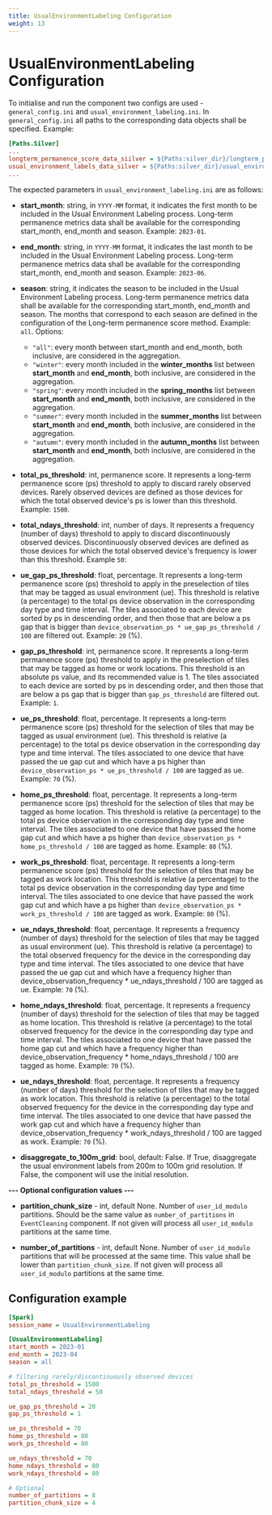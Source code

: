 ```yaml
---
title: UsualEnvironmentLabeling Configuration
weight: 13
---
```


# UsualEnvironmentLabeling Configuration
To initialise and run the component two configs are used - `general_config.ini` and `usual_environment_labeling.ini`. In `general_config.ini` all paths to the corresponding data objects shall be specified. Example:

```ini
[Paths.Silver]
...
longterm_permanence_score_data_siilver = ${Paths:silver_dir}/longterm_permanence_score
usual_environment_labels_data_silver = ${Paths:silver_dir}/usual_environment_labels
...
```

The expected parameters in `usual_environment_labeling.ini` are as follows:

 - **start_month**: string, in `YYYY-MM` format, it indicates the first month to be included in the Usual Environment Labeling process. Long-term permanence metrics data shall be available for the corresponding start_month, end_month and season. Example: `2023-01`.

 - **end_month**: string, in `YYYY-MM` format, it indicates the last month to be included in the Usual Environment Labeling process. Long-term permanence metrics data shall be available for the corresponding start_month, end_month and season. Example: `2023-06`.

 - **season**: string, it indicates the season to be included in the Usual Environment Labeling process. Long-term permanence metrics data shall be available for the corresponding start_month, end_month and season. The months that correspond to each season are defined in the configuration of the Long-term permanence score method. Example: `all`. Options:
    - `"all"`: every month between start_month and end_month, both inclusive, are considered in the aggregation.
    - `"winter"`: every month included in the **winter_months** list between **start_month** and **end_month**, both inclusive, are considered in the aggregation.
    - `"spring"`: every month included in the **spring_months** list between **start_month** and **end_month**, both inclusive, are considered in the aggregation.
    - `"summer"`: every month included in the **summer_months** list between **start_month** and **end_month**, both inclusive, are considered in the aggregation.
    - `"autumn"`: every month included in the **autumn_months** list between **start_month** and **end_month**, both inclusive, are considered in the aggregation.

 - **total_ps_threshold**: int, permanence score. It represents a long-term permanence score (ps) threshold to apply to discard rarely observed devices. Rarely observed devices are defined as those devices for which the total observed device's ps is lower than this threshold. Example: `1500`.

 - **total_ndays_threshold**: int, number of days. It represents a frequency (number of days) threshold to apply to discard discontinuously observed devices. Discontinuously observed devices are defined as those devices for which the total observed device's frequency is lower than this threshold. Example `50`: 

 - **ue_gap_ps_threshold**: float, percentage. It represents a long-term permanence score (ps) threshold to apply in the preselection of tiles that may be tagged as usual environment (ue). This threshold is relative (a percentage) to the total ps device observation in the corresponding day type and time interval. The tiles associated to each device are sorted by ps in descending order, and then those that are below a ps gap that is bigger than `device_observation_ps * ue_gap_ps_threshold / 100` are filtered out. Example: `20` (%).

 - **gap_ps_threshold**: int, permanence score. It represents a long-term permanence score (ps) threshold to apply in the preselection of tiles that may be tagged as home or work locations. This threshold is an absolute ps value, and its recommended value is 1. The tiles associated to each device are sorted by ps in descending order, and then those that are below a ps gap that is bigger than `gap_ps_threshold` are filtered out. Example: `1`.

 - **ue_ps_threshold**: float, percentage. It represents a long-term permanence score (ps) threshold for the selection of tiles that may be tagged as usual environment (ue). This threshold is relative (a percentage) to the total ps device observation in the corresponding day type and time interval. The tiles associated to one device that have passed the ue gap cut and which have a ps higher than `device_observation_ps * ue_ps_threshold / 100` are tagged as ue. Example: `70` (%).

 - **home_ps_threshold**: float, percentage. It represents a long-term permanence score (ps) threshold for the selection of tiles that may be tagged as home location. This threshold is relative (a percentage) to the total ps device observation in the corresponding day type and time interval. The tiles associated to one device that have passed the home gap cut and which have a ps higher than `device_observation_ps * home_ps_threshold / 100` are tagged as home. Example: `80` (%).

 - **work_ps_threshold**: float, percentage. It represents a long-term permanence score (ps) threshold for the selection of tiles that may be tagged as work location. This threshold is relative (a percentage) to the total ps device observation in the corresponding day type and time interval. The tiles associated to one device that have passed the work gap cut and which have a ps higher than `device_observation_ps * work_ps_threshold / 100` are tagged as work. Example: `80` (%).

 - **ue_ndays_threshold**: float, percentage. It represents a frequency (number of days) threshold for the selection of tiles that may be tagged as usual environment (ue). This threshold is relative (a percentage) to the total observed frequency for the device in the corresponding day type and time interval. The tiles associated to one device that have passed the ue gap cut and which have a frequency higher than device_observation_frequency * ue_ndays_threshold / 100 are tagged as ue. Example: `70` (%).

 - **home_ndays_threshold**: float, percentage. It represents a frequency (number of days) threshold for the selection of tiles that may be tagged as home location. This threshold is relative (a percentage) to the total observed frequency for the device in the corresponding day type and time interval. The tiles associated to one device that have passed the home gap cut and which have a frequency higher than device_observation_frequency * home_ndays_threshold / 100 are tagged as home. Example: `70` (%).

 - **ue_ndays_threshold**: float, percentage. It represents a frequency (number of days) threshold for the selection of tiles that may be tagged as work location. This threshold is relative (a percentage) to the total observed frequency for the device in the corresponding day type and time interval. The tiles associated to one device that have passed the work gap cut and which have a frequency higher than device_observation_frequency * work_ndays_threshold / 100 are tagged as work. Example: `70` (%).

- **disaggregate_to_100m_grid**: bool, default: False. If True, disaggregate the usual environment labels from 200m to 100m grid resolution. If False, the component will use the initial resolution.

**--- Optional configuration values ---**

- **partition_chunk_size** - int, default None. Number of ``user_id_modulo`` partitions. Should be the same value as `number_of_partitions` in `EventCleaning` component. If not given will process all ``user_id_modulo`` partitions at the same time.
  
- **number_of_partitions** - int, default None. Number of ``user_id_modulo`` partitions that will be processed at the same time. This value shall be lower than `partition_chunk_size`. If not given will process all ``user_id_modulo`` partitions at the same time.

## Configuration example

```ini
[Spark]
session_name = UsualEnvironmentLabeling

[UsualEnvironmentLabeling]
start_month = 2023-01
end_month = 2023-04
season = all

# filtering rarely/discontinuously observed devices
total_ps_threshold = 1500
total_ndays_threshold = 50

ue_gap_ps_threshold = 20
gap_ps_threshold = 1

ue_ps_threshold = 70
home_ps_threshold = 80
work_ps_threshold = 80

ue_ndays_threshold = 70
home_ndays_threshold = 80
work_ndays_threshold = 80

# Optional
number_of_partitions = 8
partition_chunk_size = 4
```

